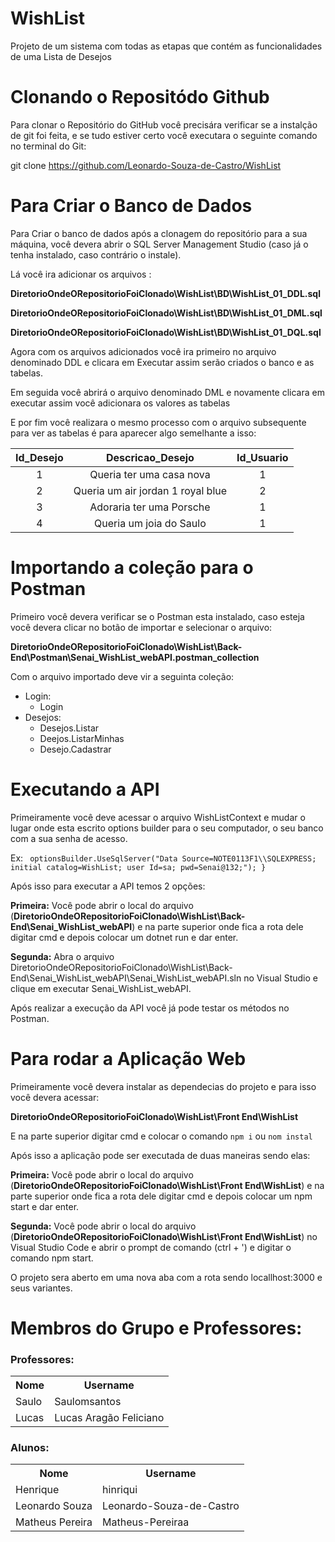 # WishList
Projeto de um sistema com todas as etapas que contém as funcionalidades de uma Lista de Desejos
# Clonando o Repositódo Github
Para clonar o Repositório do GitHub você precisára verificar se a instalção de git foi feita, e se tudo estiver certo você executara o seguinte comando no terminal do Git: 

git clone https://github.com/Leonardo-Souza-de-Castro/WishList

# Para Criar o Banco de Dados
Para Criar o banco de dados após a clonagem do repositório para a sua máquina, você devera abrir o SQL Server Management Studio (caso já o tenha instalado, caso contrário o instale).

Lá você ira adicionar os arquivos :

__DiretorioOndeORepositorioFoiClonado\WishList\BD\WishList_01_DDL.sql__

__DiretorioOndeORepositorioFoiClonado\WishList\BD\WishList_01_DML.sql__

__DiretorioOndeORepositorioFoiClonado\WishList\BD\WishList_01_DQL.sql__

Agora com os arquivos adicionados você ira primeiro no arquivo denominado DDL e clicara em Executar assim serão criados o banco e as tabelas.

Em seguida você abrirá o arquivo denominado DML e novamente clicara em executar assim você adicionara os valores as tabelas

E por fim você realizara o mesmo processo com o arquivo subsequente para ver as tabelas é para aparecer algo semelhante a isso:

Id_Desejo     | Descricao_Desejo                     | Id_Usuario
:-----------: | :----------------------------------: | :----------:
1             | Queria ter uma casa nova             | 1
2             | Queria um air jordan 1 royal blue    | 2
3             | Adoraria ter uma Porsche             | 1
4             | Queria um joia do Saulo              | 1

# Importando a coleção para o Postman
Primeiro você devera verificar se o Postman esta instalado, caso esteja você devera clicar no botão de importar e selecionar o arquivo:

__DiretorioOndeORepositorioFoiClonado\WishList\Back-End\Postman\Senai_WishList_webAPI.postman_collection__

Com o arquivo importado deve vir a seguinta coleção:

* Login:
   * Login
* Desejos:
   * Desejos.Listar
   * Deejos.ListarMinhas
   * Desejo.Cadastrar

# Executando a API
Primeiramente você deve acessar o arquivo WishListContext e mudar o lugar onde esta escrito options builder para o seu computador, o seu banco com a sua senha de acesso.

Ex: ` optionsBuilder.UseSqlServer("Data Source=NOTE0113F1\\SQLEXPRESS; initial catalog=WishList; user Id=sa; pwd=Senai@132;");
            }`

Após isso para executar a API temos 2 opções:

__Primeira:__ Você pode abrir o local do arquivo (__DiretorioOndeORepositorioFoiClonado\WishList\Back-End\Senai_WishList_webAPI__) e na parte superior onde fica a rota dele digitar cmd e depois colocar um dotnet run e dar enter.

__Segunda:__ Abra o arquivo DiretorioOndeORepositorioFoiClonado\WishList\Back-End\Senai_WishList_webAPI\Senai_WishList_webAPI.sln no Visual Studio e clique em executar Senai_WishList_webAPI.

Após realizar a execução da API você já pode testar os métodos no Postman.

# Para rodar a Aplicação Web
Primeiramente você devera instalar as dependecias do projeto e para isso você devera acessar:

__DiretorioOndeORepositorioFoiClonado\WishList\Front End\WishList__

E na parte superior digitar cmd e colocar o comando `npm i` ou  `nom instal`

Após isso a aplicação pode ser executada de duas maneiras sendo elas:

__Primeira:__ Você pode abrir o local do arquivo (__DiretorioOndeORepositorioFoiClonado\WishList\Front End\WishList__) e na parte superior onde fica a rota dele digitar cmd e depois colocar um npm start e dar enter.

__Segunda:__ Você pode abrir o local do arquivo (__DiretorioOndeORepositorioFoiClonado\WishList\Front End\WishList__) no Visual Studio Code e abrir o prompt de comando (ctrl + ') e digitar o comando npm start.

O projeto sera aberto em uma nova aba com a rota sendo locallhost:3000 e seus variantes.

# Membros do Grupo e Professores:
### Professores:

<table>
<tr>
  <th>Nome</th>
  <th>Username</th>
</tr>
<tr>
  <td>Saulo</td>
  <td>Saulomsantos</td>
</tr>
<tr>
  <td>Lucas</td>
  <td>Lucas Aragão Feliciano</td>
</tr>
</table>


### Alunos:

<table>
<tr>
  <th>Nome</th>
  <th>Username</th>
</tr>
<tr>
  <td>Henrique</td>
  <td>hinriqui</td>
</tr>
<tr>
  <td>Leonardo Souza</td>
  <td>Leonardo-Souza-de-Castro</td>
</tr>
<tr>
  <td>Matheus Pereira</td>
  <td>Matheus-Pereiraa</td>
</tr>
</table>
